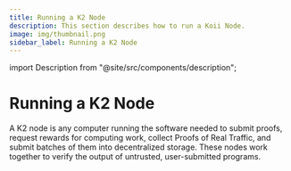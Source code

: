 ```yaml
---
title: Running a K2 Node
description: This section describes how to run a Koii Node.
image: img/thumbnail.png
sidebar_label: Running a K2 Node
---
```


import Description from "@site/src/components/description";

# Running a K2 Node

<Description
  text="This section describes how to run a Koii Node."
/>

A K2 node is any computer running the software needed to submit proofs, request rewards for computing work, collect Proofs of Real Traffic, and submit batches of them into decentralized storage. These nodes work together to verify the output of untrusted, user-submitted programs.
